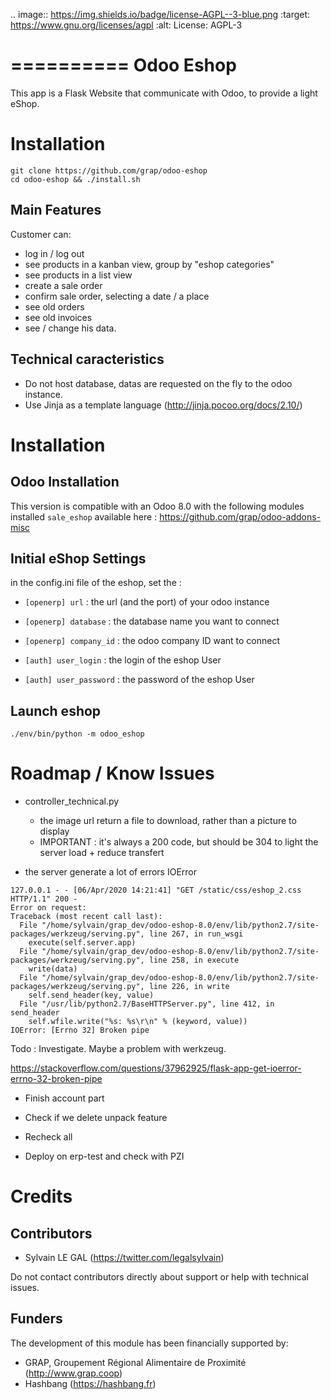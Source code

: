 .. image:: https://img.shields.io/badge/license-AGPL--3-blue.png
   :target: https://www.gnu.org/licenses/agpl
   :alt: License: AGPL-3

==========
Odoo Eshop
==========

This app is a Flask Website that communicate with Odoo, to provide
a light eShop.

Installation
============

```
git clone https://github.com/grap/odoo-eshop
cd odoo-eshop && ./install.sh
```


Main Features
-------------

Customer can:

- log in / log out
- see products in a kanban view, group by "eshop categories"
- see products in a list view
- create a sale order
- confirm sale order, selecting a date / a place
- see old orders
- see old invoices
- see / change his data.

Technical caracteristics
------------------------

- Do not host database, datas are requested on the fly to the odoo instance.
- Use Jinja as a template language (http://jinja.pocoo.org/docs/2.10/)


Installation
============

Odoo Installation
-----------------

This version is compatible with an Odoo  8.0 with the following modules
installed ``sale_eshop`` available here : https://github.com/grap/odoo-addons-misc


Initial eShop Settings
----------------------

in the config.ini file of the eshop, set the :
* ``[openerp] url`` : the url (and the port) of your odoo instance
* ``[openerp] database`` : the database name you want to connect
* ``[openerp] company_id`` : the odoo company ID want to connect

* ``[auth] user_login`` : the login of the eshop User
* ``[auth] user_password`` : the password of the eshop User

Launch eshop
------------

```
./env/bin/python -m odoo_eshop
```


Roadmap / Know Issues
=====================

* controller_technical.py
    * the image url return a file to download, rather than a picture to display
    * IMPORTANT : it's always a 200 code, but should be 304 to light the
    server load + reduce transfert

* the server generate a lot of errors IOError

```
127.0.0.1 - - [06/Apr/2020 14:21:41] "GET /static/css/eshop_2.css HTTP/1.1" 200 -
Error on request:
Traceback (most recent call last):
  File "/home/sylvain/grap_dev/odoo-eshop-8.0/env/lib/python2.7/site-packages/werkzeug/serving.py", line 267, in run_wsgi
    execute(self.server.app)
  File "/home/sylvain/grap_dev/odoo-eshop-8.0/env/lib/python2.7/site-packages/werkzeug/serving.py", line 258, in execute
    write(data)
  File "/home/sylvain/grap_dev/odoo-eshop-8.0/env/lib/python2.7/site-packages/werkzeug/serving.py", line 226, in write
    self.send_header(key, value)
  File "/usr/lib/python2.7/BaseHTTPServer.py", line 412, in send_header
    self.wfile.write("%s: %s\r\n" % (keyword, value))
IOError: [Errno 32] Broken pipe
```
Todo : Investigate. Maybe a problem with werkzeug.

https://stackoverflow.com/questions/37962925/flask-app-get-ioerror-errno-32-broken-pipe

* Finish account part

* Check if we delete unpack feature

* Recheck all

* Deploy on erp-test and check with PZI

Credits
=======

Contributors
------------

* Sylvain LE GAL (https://twitter.com/legalsylvain)

Do not contact contributors directly about support or help with technical issues.

Funders
-------

The development of this module has been financially supported by:

* GRAP, Groupement Régional Alimentaire de Proximité (http://www.grap.coop)
* Hashbang (https://hashbang.fr)
